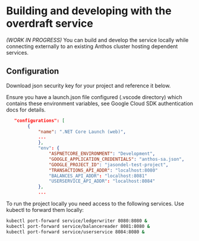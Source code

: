 # Building and developing with the overdraft service

_(WORK IN PROGRESS)_
You can build and develop the service locally while connecting externally to an existing Anthos cluster hosting dependent services.

## Configuration

Download json security key for your project and reference it below.

Ensure you have a launch.json file configured (.vscode directory) which contains these environment variables, see Google Cloud SDK authentication docs for details.

```json
   "configurations": [
        {
            "name": ".NET Core Launch (web)",
            ...
            },
            "env": {
                "ASPNETCORE_ENVIRONMENT": "Development",
                "GOOGLE_APPLICATION_CREDENTIALS": "anthos-sa.json",
                "GOOGLE_PROJECT_ID": "jasondel-test-project",  
                "TRANSACTIONS_API_ADDR": "localhost:8080"
                "BALANCES_API_ADDR": "localhost:8081"
                "USERSERVICE_API_ADDR": "localhost:8084"
            },
            ...
```

To run the project locally you need access to the following services.  Use kubectl to forward them locally:

```bash
kubectl port-forward service/ledgerwriter 8080:8080 &
kubectl port-forward service/balancereader 8081:8080 &
kubectl port-forward service/userservice 8084:8080 &
```
